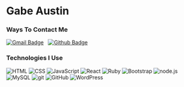 # Gabe Austin

<p>
<h3>Ways To Contact Me</h3>

[![Gmail Badge](https://img.shields.io/badge/-gabriel.austin2019@gmail.com-blue?style=flat-square&logo=Gmail&logoColor=white&link=mailto:gabriel.austin2019@gmail.com)](mailto:gabriel.austin2019@gmail.com)  &nbsp;
[![Github Badge](https://img.shields.io/badge/-gabeaustin-black?style=flat-square&logo=github&logoColor=white&link=https://github.com/gabeaustin)](https://github.com/gabeaustin)
</p>

<h3>Technologies I Use</h3>
<p>
    <img alt="HTML" src="https://img.shields.io/badge/HTML5-E34F26?style=flat-square&logo=html5&logoColor=white" />
    <img alt="CSS" src="https://img.shields.io/badge/CSS3-1572B6?style=flat-square&logo=css3&logoColor=white" />
    <img alt="JavaScript" src="https://img.shields.io/badge/-JavaScript-FCC624?style=flat-square&logo=Javascript&logoColor=black" />
    <img alt="React" src="https://img.shields.io/badge/-React-45b8d8?style=flat-square&logo=react&logoColor=white" />
    <img alt="Ruby" src="https://img.shields.io/badge/-Ruby-DD0031?style=flat-square&logo=ruby&logoColor=white" />
    <img alt="Bootstrap" src="https://img.shields.io/badge/Bootstrap-563D7C?style=flat-square&logo=bootstrap&logoColor=white" />
    <img alt="node.js" src="https://img.shields.io/badge/-node.js-DD0031?style=flat-square&logo=node.js&logoColor=white" />
    <img alt="MySQL" src="https://img.shields.io/badge/-MySQL-4479A1?style=flat-square&logo=MySQL&logoColor=white" />
    <img alt="git" src="https://img.shields.io/badge/-Git-F05032?style=flat-square&logo=git&logoColor=white" />
    <img alt="GitHub" src="https://img.shields.io/badge/-GitHub-181717?style=flat-square&logo=GitHub&logoColor=white" />
    <img alt="WordPress" src="https://img.shields.io/badge/WordPress-%23117AC9.svg?style=flat-square&logo=WordPress&logoColor=white" />
</p>

<!-- GitHub Badges Reference Link: https://github.com/Ileriayo/markdown-badges -->


